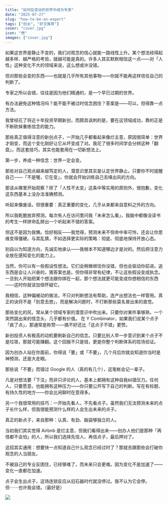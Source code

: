 ```yaml
---
title: "如何在变动的世界中成为专家"
date: "2025-07-27"
slug: "how-to-be-an-expert"
tags: ["创业", "好文推荐"]
cover: "cover.jpg"
icon: "😎"
images: ["cover.jpg"]
---
```

如果这世界是静止不变的，我们对观念的信心就能一路线性上升。某个想法经得起越多样、越严格的考验，就越可能是真的。许多人其实默默相信这一点——对「人性」这种变化不大的领域来说，这么想或许没错。



但对那些会变的东西——也就是几乎所有其他事物——你就不能再这样信任自己的判断了。



专家之所以会错，往往是因为他们精通的，是一个早已过期的世界。



有办法避免这种情况吗？能不能不被过时信念困住？答案是——可以，但得靠一点方法。



我曾经花了将近十年投资早期新创，而颇具讽刺的是，要在这领域成功，靠的正是不断砍掉重练信念的能力。



那些真正值得注意的新创点子，一开始几乎都看起来像烂主意，原因很简单：世界才刚变，而这个变化刚好让它从坏变成了对。我花了很多时间学会分辨这种「翻盘」，而这套技巧，其实也能套用在一切新想法上。



第一步，养成一种信念：世界一定会变。



那些对自己观点越来越笃定的人，潜意识里其实是认定世界静止。只要你不时提醒自己——「不是喔，它在变」，你就会开始训练自己去嗅出风的方向。



那该从哪里开始观察？除了「人性不太变」这条中等实用的原则外，很抱歉，变化这东西基本上没办法准确预测。



听起来像废话，但很重要：真正重要的变化，几乎从来都来自意料之外的方向。



所以我乾脆放弃预测。每次有人在访问里问我「未来怎么看」，我脑中都像没读书的考生一样拼命乱掰出一个听起来不错的答案。



但这不是因为我懒。恰好相反——我觉得，预测未来不但命中率可怜，还会让你思维变得僵硬。与其乱猜，不如选择更实际的策略：彻底、彻底地保持开放心态。



别自以为知道方向，先诚实地承认——我根本不知道哪边才是对的。然后把注意力全放在感知变化的能力上。



当然，你可以有一些假设性想法。它们会稍微绑住你没错，但也会驱动你前进。追东西是会让人兴奋的，猜答案也是。但你得非常有纪律，不让这些假设变成执念。
一旦别人开始把某个想法跟你绑在一起，那个想法就更可能变成你想相信的东西——这时你就该加倍怀疑它。



我相信，这种偏被动的做法，不只对判断想法有帮助，连产出想法也一样管用。真正的诀窍不是「刻意去想」，而是解决问题时，不打断那些莫名冒出来的直觉。



那些变化的风，常从某个领域专家的潜意识中吹出来。只要你对某件事够熟，一个突然跳出来的怪念头，几乎都有价值。
在 Y Combinator，如果我们说某个点子「疯了点」，那通常是称赞——搞不好还比「这点子不错」更赞。



新创投资人有极高的动机要刷新自己的信念。只要比别人早一步意识到某个点子不是垃圾，那就可能赚翻。这个回报不只是钱，更是你整个判断体系的现场验证。



因为创办人站在你面前，你得说「要」或「不要」，几个月后你就会知道你当时是神预测，还是大走眼。



那些说「不要」而错过 Google 的人（真的有几个），这笔帐会记一辈子。



凡是对想法要「下注」而非只评论的人，基本上都拥有这种自我纠错压力。任何人，只要愿意，也能拥有这种压力——你只要公开写下自己的判断。写在有标题、有持久性的地方——你会比闲聊时在意得多。



另一个我很常用的技巧：一开始先看人，不先看点子。虽然我们无法预测未来的点子长什么样，但我很能预测什么样的人会生出未来的点子。



真正的新点子，来自那种：认真、有劲、脑袋够独立的人。



当初我们其实觉得 Airbnb 是烂主意，但我们看得出来——创办人他们是那种「再怪都不会怕」的人，所以我们选择先信人、再信点子，最后押对了。



这招其实通用：想要快一点知道自己什么观念已经过时了？那就去跟那些会打破你观念的人当朋友。



不被自己的专业反困住，已经够难了，而未来只会更难。因为变化不是加速了——变化一直都在加速。



点子会生出点子，这场连锁反应从旧石器时代就没停过。我不认为它会停。
但⋯⋯也许我会错。（最好是）




![](https://prod-files-secure.s3.us-west-2.amazonaws.com/112d0858-5090-4d34-a606-b75eb8d65fd2/46476355-9cf3-4e99-9b7a-3531bc426380/1000202064.png?X-Amz-Algorithm=AWS4-HMAC-SHA256&X-Amz-Content-Sha256=UNSIGNED-PAYLOAD&X-Amz-Credential=ASIAZI2LB466VIFLG7FI%2F20250827%2Fus-west-2%2Fs3%2Faws4_request&X-Amz-Date=20250827T111127Z&X-Amz-Expires=3600&X-Amz-Security-Token=IQoJb3JpZ2luX2VjEDMaCXVzLXdlc3QtMiJHMEUCIQDZEJUEaMhu8eEh%2FRHInm0HvQ9AkLuP7yXRg3VWc%2FadHgIgN0g5o%2B0qgU%2F9ON7RLLDNsH%2FmbO2jUzn%2B2mAhdTdmdLEqiAQIjP%2F%2F%2F%2F%2F%2F%2F%2F%2F%2FARAAGgw2Mzc0MjMxODM4MDUiDPW8pbdCkozdPtH%2FxircA%2F07SOeMqWmOXcomk49fy%2B6b8aSD2Fxmv9rc%2BAUFQnIJ242tpq0cAc8J57ZValvVlkQYcy1DIUgpBp4JetMz9jZ%2FH%2Fjlf6WgC80feARTIvtx6hdabMToBpOCODneZHvij9qBSS%2BU86AvQSc53qLiEug3wbzoLqtnXXo84gP0iEpSq%2FUxAWXF2oTDm%2BNW4hX0Px1ETtgV3%2FgMukMS6If3rghFqw%2FL3B8KkKDd0lry%2BBSkiFTuiHM5fMiYMn5V%2F1sK6OTODsim7O7hcPKWewNDUyGiBFmYm4MsK%2FHTv5a5qGEsgRA8bvpNHJPWevKI1lXuDTolcw3WT%2F023LmMfthupso5JEYaIXZZ8xP7H%2FlcZatLxvYDLGmBlH4IaAwFEEYvmFTC8xPmCD%2FSyEgMTL3%2Fmca%2B3FzF4F22E6kgFBrNFtSj0WpKgKY0KZDNYL4b8oZpEQRKnyY3ec7PSIFp2FIY4t0Y6Let2sFWfykDYy65kJaran1SU%2BwYUnLki2S4Y9mrtWNFIsJZfD%2BXI0lIrTxa1Cxt%2F5S%2FmrhrB5i0wtGbG4fjaQcWwqQjjBsp08m1tuWEQX7niKHwze9EFLMWQbCYUBH%2B7EkazhG1%2B4rGUOlLfXjRxUL46ij%2BqSekVop0MN%2FMu8UGOqUBRk1oZLi9YR01wZFoTT%2BuUwW5fNbsIPPkDPTE7udzxcxIZzwQCVzYKR0YC4APKoaQ%2F%2Fl79LU8gkQlwDVoUMnz6jKtAiaylD%2BShGDDdHRuHen9If0J8Vc78VEr%2F1VB1dnYqE4TGAZceN3hLRjKGKNQb6w4UEUMRdbKZcNR%2FhIfhi2K4cOsEWuAErnWtgo4%2Fl8zqKeOIOFmaJKHbWKuqrYfBmFw5KDi&X-Amz-Signature=917293105a951aff25367bbc10f055fab4d2d97924ad4da5b2b661e6bdb7f880&X-Amz-SignedHeaders=host&x-amz-checksum-mode=ENABLED&x-id=GetObject)

